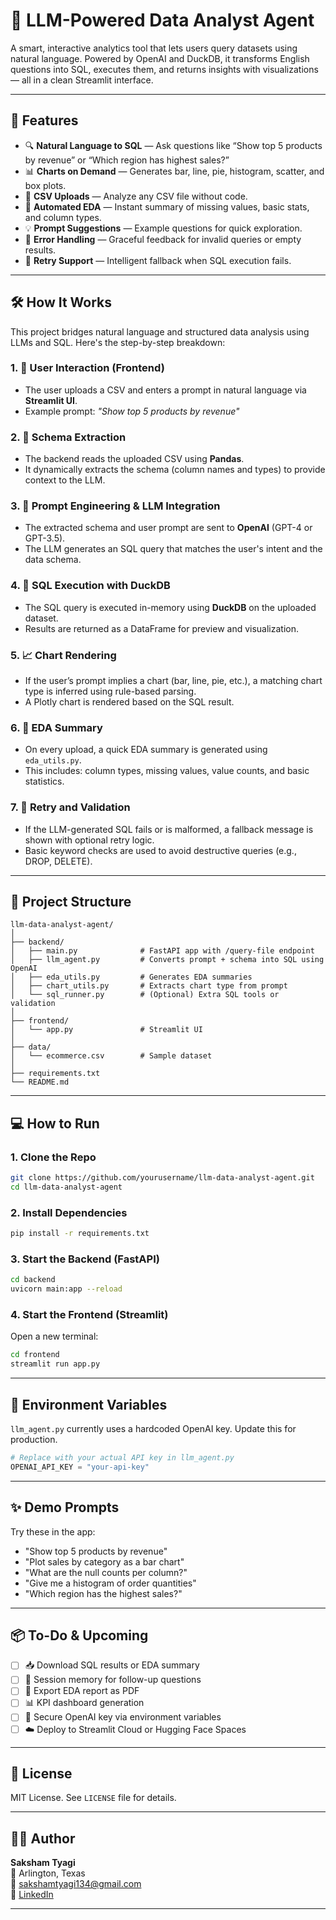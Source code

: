 # 🧠 LLM-Powered Data Analyst Agent

A smart, interactive analytics tool that lets users query datasets using natural language. Powered by OpenAI and DuckDB, it transforms English questions into SQL, executes them, and returns insights with visualizations — all in a clean Streamlit interface.

---

## 🚀 Features

- 🔍 **Natural Language to SQL** — Ask questions like “Show top 5 products by revenue” or “Which region has highest sales?”
- 📊 **Charts on Demand** — Generates bar, line, pie, histogram, scatter, and box plots.
- 📁 **CSV Uploads** — Analyze any CSV file without code.
- 🧠 **Automated EDA** — Instant summary of missing values, basic stats, and column types.
- 💡 **Prompt Suggestions** — Example questions for quick exploration.
- 🧼 **Error Handling** — Graceful feedback for invalid queries or empty results.
- 🔁 **Retry Support** — Intelligent fallback when SQL execution fails.

---

## 🛠️ How It Works

This project bridges natural language and structured data analysis using LLMs and SQL. Here's the step-by-step breakdown:

### 1. 🔁 User Interaction (Frontend)
- The user uploads a CSV and enters a prompt in natural language via **Streamlit UI**.
- Example prompt: *"Show top 5 products by revenue"*

### 2. 📄 Schema Extraction
- The backend reads the uploaded CSV using **Pandas**.
- It dynamically extracts the schema (column names and types) to provide context to the LLM.

### 3. 🤖 Prompt Engineering & LLM Integration
- The extracted schema and user prompt are sent to **OpenAI** (GPT-4 or GPT-3.5).
- The LLM generates an SQL query that matches the user's intent and the data schema.

### 4. 🦆 SQL Execution with DuckDB
- The SQL query is executed in-memory using **DuckDB** on the uploaded dataset.
- Results are returned as a DataFrame for preview and visualization.

### 5. 📈 Chart Rendering
- If the user’s prompt implies a chart (bar, line, pie, etc.), a matching chart type is inferred using rule-based parsing.
- A Plotly chart is rendered based on the SQL result.

### 6. 🧠 EDA Summary
- On every upload, a quick EDA summary is generated using `eda_utils.py`.
- This includes: column types, missing values, value counts, and basic statistics.

### 7. 🔄 Retry and Validation
- If the LLM-generated SQL fails or is malformed, a fallback message is shown with optional retry logic.
- Basic keyword checks are used to avoid destructive queries (e.g., DROP, DELETE).

---

## 📂 Project Structure

```
llm-data-analyst-agent/
│
├── backend/
│   ├── main.py              # FastAPI app with /query-file endpoint
│   ├── llm_agent.py         # Converts prompt + schema into SQL using OpenAI
│   ├── eda_utils.py         # Generates EDA summaries
│   ├── chart_utils.py       # Extracts chart type from prompt
│   └── sql_runner.py        # (Optional) Extra SQL tools or validation
│
├── frontend/
│   └── app.py               # Streamlit UI
│
├── data/
│   └── ecommerce.csv        # Sample dataset
│
├── requirements.txt
└── README.md
```

---

## 💻 How to Run

### 1. Clone the Repo

```bash
git clone https://github.com/yourusername/llm-data-analyst-agent.git
cd llm-data-analyst-agent
```

### 2. Install Dependencies

```bash
pip install -r requirements.txt
```

### 3. Start the Backend (FastAPI)

```bash
cd backend
uvicorn main:app --reload
```

### 4. Start the Frontend (Streamlit)

Open a new terminal:

```bash
cd frontend
streamlit run app.py
```

---

## 🔐 Environment Variables

`llm_agent.py` currently uses a hardcoded OpenAI key. Update this for production.

```python
# Replace with your actual API key in llm_agent.py
OPENAI_API_KEY = "your-api-key"
```

---

## ✨ Demo Prompts

Try these in the app:

- "Show top 5 products by revenue"
- "Plot sales by category as a bar chart"
- "What are the null counts per column?"
- "Give me a histogram of order quantities"
- "Which region has the highest sales?"

---

## 📦 To-Do & Upcoming

- [ ] 📥 Download SQL results or EDA summary
- [ ] 🧠 Session memory for follow-up questions
- [ ] 📝 Export EDA report as PDF
- [ ] 📊 KPI dashboard generation
- [ ] 🔐 Secure OpenAI key via environment variables
- [ ] ☁️ Deploy to Streamlit Cloud or Hugging Face Spaces

---

## 📜 License

MIT License. See `LICENSE` file for details.

---

## 👨‍💻 Author

**Saksham Tyagi**  
📍 Arlington, Texas  
📧 [sakshamtyagi134@gmail.com](mailto:sakshamtyagi134@gmail.com)  
🔗 [LinkedIn](https://www.linkedin.com/in/saksham-tyagi-84167a200/)

---


